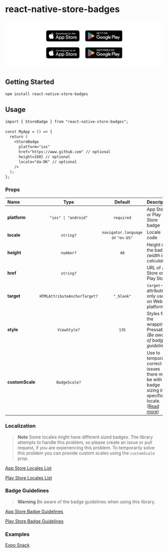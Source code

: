 # react-native-store-badges

<div align="center">
      <img src="https://raw.githubusercontent.com/usekeyhole/react-native-store-badges/master/img/repo-header.png" alt="React Native Store Badges" />
</div>

## Getting Started

```
npm install react-native-store-badges
```

## Usage

```tsx
import { StoreBadge } from "react-native-store-badges";

const MyApp = () => {
  return (
    <StoreBadge
      platform="ios"
      href="https://www.github.com" // optional
      height={60} // optional
      locale="da-DK" // optional
    />
  );
};
```

### Props

| Name            |                  Type                   |              Default              | Description                                                                                                             |
| :-------------- | :-------------------------------------: | :-------------------------------: | :---------------------------------------------------------------------------------------------------------------------- |
| **platform**    |   <code>"ios" &#124; "android"</code>   |            `required`             | App Store or Play Store badge                                                                                           |
| **locale**      |          <code>string?</code>           | `navigator.language` or `"en-US"` | Locale code                                                                                                             |
| **height**      |          <code>number?</code>           |               `40`                | Height of the badge <i>(width is calculated)</i>                                                                        |
| **href**        |          <code>string?</code>           |                                   | URL of App Store or Play Store                                                                                          |
| **target**      | <code>HTMLAttributeAnchorTarget?</code> |            `"_blank"`             | `target`-attribute is only used on Web platforms                                                                        |
| **style**       |         <code>ViewStyle?</code>         |               `135`               | Styles for the wrapping Pressable <i>(Be aware of badge guidelines)</i>                                                 |
| **customScale** |        <code>BadgeScale?</code>         |                                   | Use to temporarily correct any issues there may be with badge sizing in a specific locale. ([Read more](#localization)) |

### Localization

> **Note**
> Some locales might have different sized badges. The library attempts to handle this problem, so please create an issue or pull request, if you are experiencing this problem. To temporarily solve this problem you can provide custom scales using the `customScale` prop.

[App Store Locales List](https://www.apple.com/itunes/marketing-on-itunes/identity-guidelines.html#itunes-store-badges#localized-lockups)

[Play Store Locales List](https://play.google.com/intl/en-US/badges/#!#locale)

### Badge Guidelines

> **Warning**
> Be aware of the badge guidelines when using this library.

[App Store Badge Guidelines](https://developer.apple.com/app-store/marketing/guidelines/)

[Play Store Badge Guidelines](https://play.google.com/intl/en_us/badges/)

### Examples

[Expo Snack](https://snack.expo.dev/@reinhardt/react-native-store-badges)
